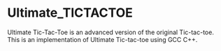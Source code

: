 # Ultimate_TICTACTOE
Ultimate Tic-Tac-Toe is an advanced version of the original  Tic-tac-toe. This is an implementation of Ultimate Tic-tac-toe  using  GCC C++. 
